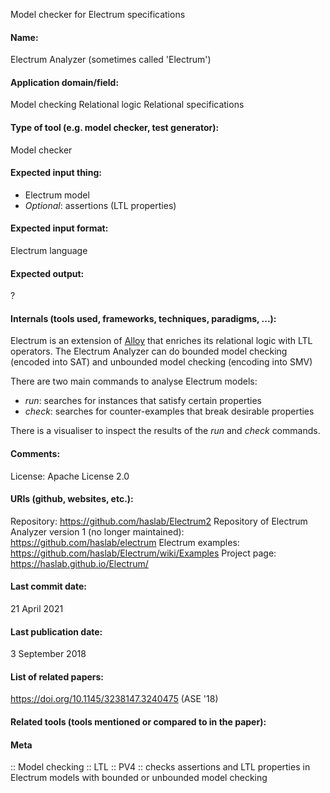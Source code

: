 Model checker for Electrum specifications

#### Name:
Electrum Analyzer (sometimes called 'Electrum')

#### Application domain/field:
Model checking
Relational logic
Relational specifications

#### Type of tool (e.g. model checker, test generator):
Model checker

#### Expected input thing:
- Electrum model
- *Optional*: assertions (LTL properties)

#### Expected input format:
Electrum language

#### Expected output:
?

#### Internals (tools used, frameworks, techniques, paradigms, ...):
Electrum is an extension of [Alloy](../Solvers/Alloy%20Analyzer.md) that enriches its relational logic with LTL operators.
The Electrum Analyzer can do bounded model checking (encoded into SAT) and unbounded model checking (encoding into SMV)

There are two main commands to analyse Electrum models:
- *run*: searches for instances that satisfy certain properties
- *check*: searches for counter-examples that break desirable properties

There is a visualiser to inspect the results of the *run* and *check* commands.

#### Comments:
License: Apache License 2.0

#### URIs (github, websites, etc.):
Repository: https://github.com/haslab/Electrum2
Repository of Electrum Analyzer version 1 (no longer maintained): https://github.com/haslab/electrum
Electrum examples: https://github.com/haslab/Electrum/wiki/Examples
Project page: https://haslab.github.io/Electrum/

#### Last commit date:
21 April 2021

#### Last publication date:
3 September 2018

#### List of related papers:
https://doi.org/10.1145/3238147.3240475 (ASE '18)

#### Related tools (tools mentioned or compared to in the paper):

#### Meta
:: Model checking
:: LTL
:: PV4 :: checks assertions and LTL properties in Electrum models with bounded or unbounded model checking